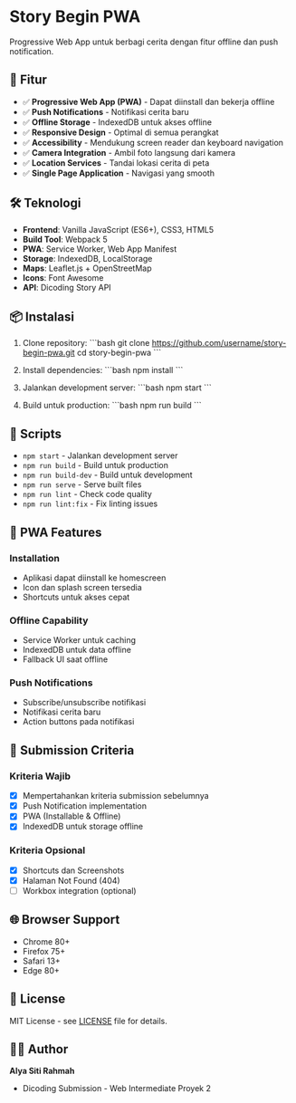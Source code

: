 # Story Begin PWA

Progressive Web App untuk berbagi cerita dengan fitur offline dan push notification.

## 🚀 Fitur

- ✅ **Progressive Web App (PWA)** - Dapat diinstall dan bekerja offline
- ✅ **Push Notifications** - Notifikasi cerita baru
- ✅ **Offline Storage** - IndexedDB untuk akses offline
- ✅ **Responsive Design** - Optimal di semua perangkat
- ✅ **Accessibility** - Mendukung screen reader dan keyboard navigation
- ✅ **Camera Integration** - Ambil foto langsung dari kamera
- ✅ **Location Services** - Tandai lokasi cerita di peta
- ✅ **Single Page Application** - Navigasi yang smooth

## 🛠️ Teknologi

- **Frontend**: Vanilla JavaScript (ES6+), CSS3, HTML5
- **Build Tool**: Webpack 5
- **PWA**: Service Worker, Web App Manifest
- **Storage**: IndexedDB, LocalStorage
- **Maps**: Leaflet.js + OpenStreetMap
- **Icons**: Font Awesome
- **API**: Dicoding Story API

## 📦 Instalasi

1. Clone repository:
\`\`\`bash
git clone https://github.com/username/story-begin-pwa.git
cd story-begin-pwa
\`\`\`

2. Install dependencies:
\`\`\`bash
npm install
\`\`\`

3. Jalankan development server:
\`\`\`bash
npm start
\`\`\`

4. Build untuk production:
\`\`\`bash
npm run build
\`\`\`

## 🔧 Scripts

- `npm start` - Jalankan development server
- `npm run build` - Build untuk production
- `npm run build-dev` - Build untuk development
- `npm run serve` - Serve built files
- `npm run lint` - Check code quality
- `npm run lint:fix` - Fix linting issues

## 📱 PWA Features

### Installation
- Aplikasi dapat diinstall ke homescreen
- Icon dan splash screen tersedia
- Shortcuts untuk akses cepat

### Offline Capability
- Service Worker untuk caching
- IndexedDB untuk data offline
- Fallback UI saat offline

### Push Notifications
- Subscribe/unsubscribe notifikasi
- Notifikasi cerita baru
- Action buttons pada notifikasi

## 🎯 Submission Criteria

### Kriteria Wajib
- [x] Mempertahankan kriteria submission sebelumnya
- [x] Push Notification implementation
- [x] PWA (Installable & Offline)
- [x] IndexedDB untuk storage offline

### Kriteria Opsional
- [x] Shortcuts dan Screenshots
- [x] Halaman Not Found (404)
- [ ] Workbox integration (optional)

## 🌐 Browser Support

- Chrome 80+
- Firefox 75+
- Safari 13+
- Edge 80+

## 📄 License

MIT License - see [LICENSE](LICENSE) file for details.

## 👨‍💻 Author

**Alya Siti Rahmah**
- Dicoding Submission - Web Intermediate Proyek 2
